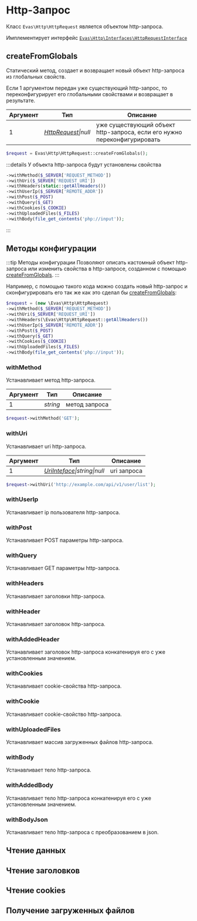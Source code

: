 # Http-Запрос

Класс `Evas\Http\HttpRequest` является объектом http-запроса.

Имплементирует интерфейс [`Evas\Http\Interfaces\HttpRequestInterface`](/guide/interfaces/request.html)

## createFromGlobals

Статический метод, создает и возвращает новый объект http-запроса из глобальных свойств.

Если 1 аргументом передан уже существующий http-запрос, то переконфигурирует его глобальными свойствами и возвращает в результате.

| Аргумент | Тип | Описание |
|----------|-----|----------|
| 1 | *[HttpRequest](/guide/http/request.html)\|null* | уже существующий объект http-запроса, если его нужно переконфигурировать |

```php
$request = Evas\Http\HttpRequest::createFromGlobals();
```

:::details У объекта http-запроса будут установлены свойства
```php
->withMethod($_SERVER['REQUEST_METHOD'])
->withUri($_SERVER['REQUEST_URI'])
->withHeaders(static::getAllHeaders())
->withUserIp($_SERVER['REMOTE_ADDR'])
->withPost($_POST)
->withQuery($_GET)
->withCookies($_COOKIE)
->withUploadedFiles($_FILES)
->withBody(file_get_contents('php://input'));
```
:::

## Методы конфигурации

:::tip Методы конфигурации
Позволяют описать кастомный объект http-запроса или изменить свойства в http-запросе, созданном с помощью [createFromGlobals](#createfromglobals).
:::

Например, с помощью такого кода можно создать новый http-запрос и сконфигурировать его так же как это сделал бы [createFromGlobals](#createfromglobals):

```php
$request = (new \Evas\Http\HttpRequest)
->withMethod($_SERVER['REQUEST_METHOD'])
->withUri($_SERVER['REQUEST_URI'])
->withHeaders(\Evas\Http\HttpRequest::getAllHeaders())
->withUserIp($_SERVER['REMOTE_ADDR'])
->withPost($_POST)
->withQuery($_GET)
->withCookies($_COOKIE)
->withUploadedFiles($_FILES)
->withBody(file_get_contents('php://input'));
```

### withMethod
Устанавливает метод http-запроса.

| Аргумент | Тип | Описание |
|-----------|-----|----------|
| 1 | *string* | метод запроса |

```php
$request->withMethod('GET');
```

### withUri
Устанавливает uri http-запроса.

| Аргумент | Тип | Описание |
|-----------|-----|----------|
| 1 | *[UriInteface](/guide/interfaces/uri.html)\|string\|null* | uri запроса |

```php
$request->withUri('http://example.com/api/v1/user/list');
```


### withUserIp
Устанавливает ip пользователя http-запроса.

### withPost
Устанавливает POST параметры http-запроса.

### withQuery
Устанавливает GET параметры http-запроса.


### withHeaders
Устанавливает заголовки http-запроса.

### withHeader
Устанавливает заголовок http-запроса.

### withAddedHeader
Устанавливает заголовок http-запроса конкатенируя его с уже установленным значением.

### withCookies
Устанавливает cookie-свойства http-запроса.

### withCookie
Устанавливает cookie-свойство http-запроса.

### withUploadedFiles
Устанавливает массив загруженных файлов http-запроса.

### withBody
Устанавливает тело http-запроса.

### withAddedBody
Устанавливает тело http-запроса конкатенируя его с уже установленным значением.

### withBodyJson
Устанавливает тело http-запроса с преобразованием в json.



## Чтение данных


## Чтение заголовков


## Чтение cookies


## Получение загруженных файлов

